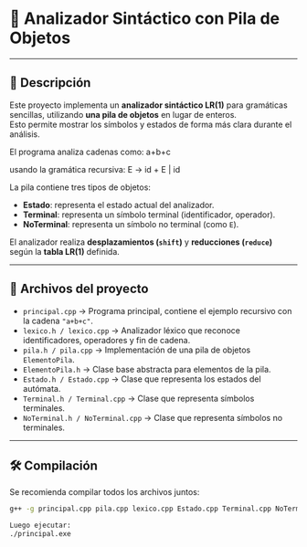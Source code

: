 # 📝 Analizador Sintáctico con Pila de Objetos

---

## 📖 Descripción

Este proyecto implementa un **analizador sintáctico LR(1)** para gramáticas sencillas, utilizando **una pila de objetos** en lugar de enteros.  
Esto permite mostrar los símbolos y estados de forma más clara durante el análisis.  

El programa analiza cadenas como:
a+b+c

usando la gramática recursiva:
E → id + E | id


La pila contiene tres tipos de objetos:

- **Estado**: representa el estado actual del analizador.
- **Terminal**: representa un símbolo terminal (identificador, operador).
- **NoTerminal**: representa un símbolo no terminal (como `E`).

El analizador realiza **desplazamientos (`shift`)** y **reducciones (`reduce`)** según la **tabla LR(1)** definida.

---

## 📂 Archivos del proyecto

- `principal.cpp` → Programa principal, contiene el ejemplo recursivo con la cadena `"a+b+c"`.  
- `lexico.h / lexico.cpp` → Analizador léxico que reconoce identificadores, operadores y fin de cadena.  
- `pila.h / pila.cpp` → Implementación de una pila de objetos `ElementoPila`.  
- `ElementoPila.h` → Clase base abstracta para elementos de la pila.  
- `Estado.h / Estado.cpp` → Clase que representa los estados del autómata.  
- `Terminal.h / Terminal.cpp` → Clase que representa símbolos terminales.  
- `NoTerminal.h / NoTerminal.cpp` → Clase que representa símbolos no terminales.  

---

## 🛠️ Compilación

Se recomienda compilar todos los archivos juntos:

```bash
g++ -g principal.cpp pila.cpp lexico.cpp Estado.cpp Terminal.cpp NoTerminal.cpp -o analizador.exe

Luego ejecutar:
./principal.exe

